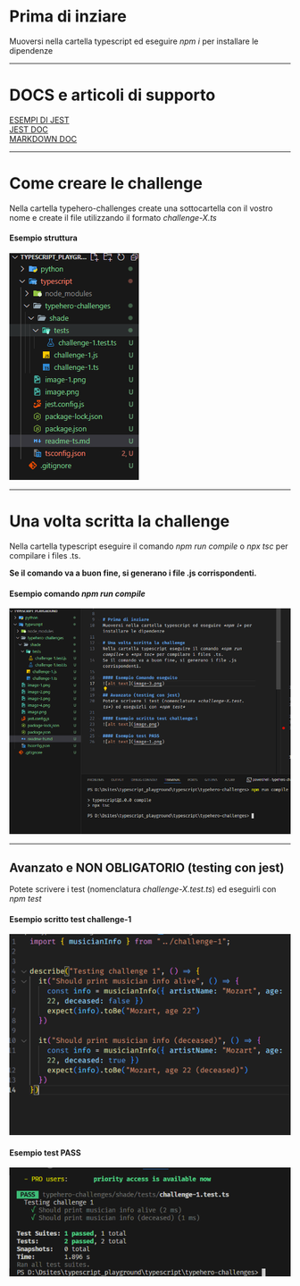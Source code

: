 # Prima di inziare
Muoversi nella cartella typescript ed eseguire *npm i* per installare le dipendenze

* * *

# DOCS e articoli di supporto
[ESEMPI DI JEST](https://medium.com/nerd-for-tech/testing-typescript-with-jest-290eaee9479d)\
[JEST DOC](https://jestjs.io/es-ES/docs/getting-started)\
[MARKDOWN DOC](https://markdown.es/sintaxis-markdown/#reglas)

* * *

# Come creare le challenge
Nella cartella typehero-challenges create una sottocartella con il vostro nome e create il file utilizzando il formato *challenge-X.ts*

#### Esempio struttura
![alt text](image-2.png)

* * *

# Una volta scritta la challenge
Nella cartella typescript eseguire il comando *npm run compile* o *npx tsc* per compilare i files .ts.

__Se il comando va a buon fine, si generano i file .js corrispondenti.__

#### Esempio comando *npm run compile*
![alt text](image-5.png)

* * *

## Avanzato e NON OBLIGATORIO (testing con jest)
Potete scrivere i test (nomenclatura *challenge-X.test.ts*) ed eseguirli con *npm test*

#### Esempio scritto test challenge-1
![alt text](image.png)

#### Esempio test PASS
![alt text](image-1.png)